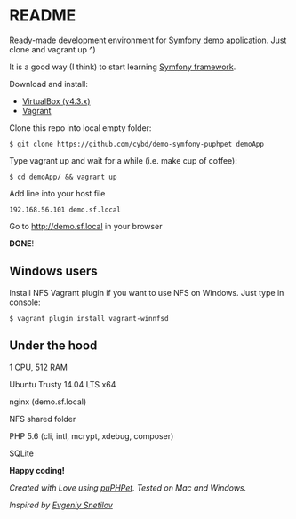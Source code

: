 # README #

Ready-made development environment for [Symfony demo application](http://symfony.com/blog/introducing-the-symfony-demo-application). Just clone and vagrant up ^)

It is a good way (I think) to start learning [Symfony framework](http://symfony.com/doc/current/book/index.html).

Download and install:

* [VirtualBox (v4.3.x)](https://www.virtualbox.org/wiki/Download_Old_Builds_4_3)
* [Vagrant](https://www.vagrantup.com/downloads.html)

Clone this repo into local empty folder:

```
$ git clone https://github.com/cybd/demo-symfony-puphpet demoApp
```

Type vagrant up and wait for a while (i.e. make cup of coffee):

```
$ cd demoApp/ && vagrant up
```

Add line into your host file


```
192.168.56.101 demo.sf.local
```

Go to http://demo.sf.local in your browser

**DONE**!

## Windows users ##
Install NFS Vagrant plugin if you want to use NFS on Windows. Just type in console:


```
$ vagrant plugin install vagrant-winnfsd
```



## Under the hood ##

1 CPU, 512 RAM

Ubuntu Trusty 14.04 LTS x64

nginx (demo.sf.local)

NFS shared folder

PHP 5.6 (cli, intl, mcrypt, xdebug, composer)

SQLite

**Happy coding!**

*Created with Love using [puPHPet](https://puphpet.com/). Tested on Mac and Windows.*

*Inspired by [Evgeniy Snetilov](https://github.com/evgeniysnetilov)*
